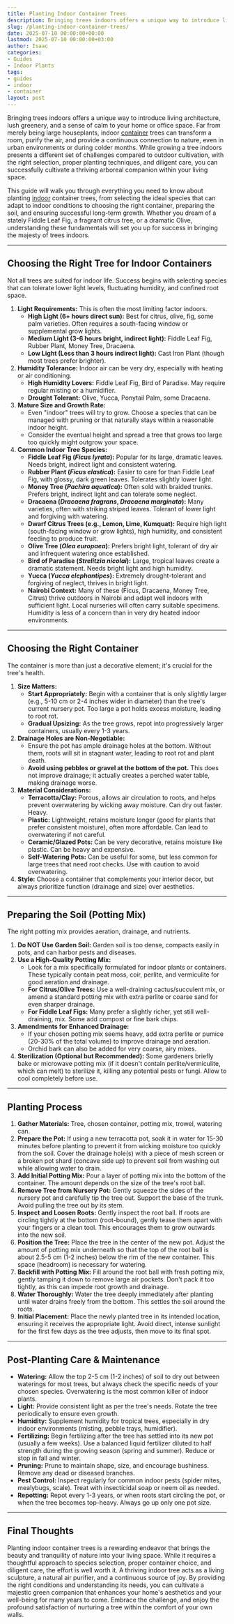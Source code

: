 ```yaml
---
title: Planting Indoor Container Trees
description: Bringing trees indoors offers a unique way to introduce living architecture, lush greenery, and a sense of calm to your home or office space.
slug: /planting-indoor-container-trees/
date: 2025-07-10 00:00:00+00:00
lastmod: 2025-07-10 00:00:00+03:00
author: Isaac
categories:
- Guides
- Indoor Plants
tags:
- guides
- indoor
- container
layout: post
---
```

Bringing trees indoors offers a unique way to introduce living architecture, lush greenery, and a sense of calm to your home or office space. Far from merely being large houseplants, indoor [container](https://pestpolicy.com/10-trees-to-grow-in-containers/) trees can transform a room, purify the air, and provide a continuous connection to nature, even in urban environments or during colder months. While growing a tree indoors presents a different set of challenges compared to outdoor cultivation, with the right selection, proper planting techniques, and diligent care, you can successfully cultivate a thriving arboreal companion within your living space.

This guide will walk you through everything you need to know about planting [indoor](https://pestpolicy.com/best-indoor-flea-killer/) container trees, from selecting the ideal species that can adapt to indoor conditions to choosing the right container, preparing the soil, and ensuring successful long-term growth. Whether you dream of a stately Fiddle Leaf Fig, a fragrant citrus tree, or a dramatic Olive, understanding these fundamentals will set you up for success in bringing the majesty of trees indoors.

---

## Choosing the Right Tree for Indoor Containers

Not all trees are suited for indoor life. Success begins with selecting species that can tolerate lower light levels, fluctuating humidity, and confined root space.

1.  **Light Requirements:** This is often the most limiting factor indoors.
    * **High Light (6+ hours direct sun):** Best for citrus, olive, fig, some palm varieties. Often requires a south-facing window or supplemental grow lights.
    * **Medium Light (3-6 hours bright, indirect light):** Fiddle Leaf Fig, Rubber Plant, Money Tree, Dracaena.
    * **Low Light (Less than 3 hours indirect light):** Cast Iron Plant (though most trees prefer brighter).
2.  **Humidity Tolerance:** Indoor air can be very dry, especially with heating or air conditioning.
    * **High Humidity Lovers:** Fiddle Leaf Fig, Bird of Paradise. May require regular misting or a humidifier.
    * **Drought Tolerant:** Olive, Yucca, Ponytail Palm, some Dracaena.
3.  **Mature Size and Growth Rate:**
    * Even "indoor" trees will try to grow. Choose a species that can be managed with pruning or that naturally stays within a reasonable indoor height.
    * Consider the eventual height and spread  a tree that grows too large too quickly might outgrow your space.
4.  **Common Indoor Tree Species:**
    * **Fiddle Leaf Fig (*Ficus lyrata*):** Popular for its large, dramatic leaves. Needs bright, indirect light and consistent watering.
    * **Rubber Plant (*Ficus elastica*):** Easier to care for than Fiddle Leaf Fig, with glossy, dark green leaves. Tolerates slightly lower light.
    * **Money Tree (*Pachira aquatica*):** Often sold with braided trunks. Prefers bright, indirect light and can tolerate some neglect.
    * **Dracaena (*Dracaena fragrans*, *Dracaena marginata*):** Many varieties, often with striking striped leaves. Tolerant of lower light and forgiving with watering.
    * **Dwarf Citrus Trees (e.g., Lemon, Lime, Kumquat):** Require high light (south-facing window or grow lights), high humidity, and consistent feeding to produce fruit.
    * **Olive Tree (*Olea europaea*):** Prefers bright light, tolerant of dry air and infrequent watering once established.
    * **Bird of Paradise (*Strelitzia nicolai*):** Large, tropical leaves create a dramatic statement. Needs bright light and high humidity.
    * **Yucca (*Yucca elephantipes*):** Extremely drought-tolerant and forgiving of neglect, thrives in bright light.
    * **Nairobi Context:** Many of these (Ficus, Dracaena, Money Tree, Citrus) thrive outdoors in Nairobi and adapt well indoors with sufficient light. Local nurseries will often carry suitable specimens. Humidity is less of a concern than in very dry heated indoor environments.

---

## Choosing the Right Container

The container is more than just a decorative element; it's crucial for the tree's health.

1.  **Size Matters:**
    * **Start Appropriately:** Begin with a container that is only slightly larger (e.g., 5-10 cm or 2-4 inches wider in diameter) than the tree's current nursery pot. Too large a pot holds excess moisture, leading to root rot.
    * **Gradual Upsizing:** As the tree grows, repot into progressively larger containers, usually every 1-3 years.
2.  **Drainage Holes are Non-Negotiable:**
    * Ensure the pot has ample drainage holes at the bottom. Without them, roots will sit in stagnant water, leading to root rot and plant death.
    * **Avoid using pebbles or gravel at the bottom of the pot.** This does not improve drainage; it actually creates a perched water table, making drainage worse.
3.  **Material Considerations:**
    * **Terracotta/Clay:** Porous, allows air circulation to roots, and helps prevent overwatering by wicking away moisture. Can dry out faster. Heavy.
    * **Plastic:** Lightweight, retains moisture longer (good for plants that prefer consistent moisture), often more affordable. Can lead to overwatering if not careful.
    * **Ceramic/Glazed Pots:** Can be very decorative, retains moisture like plastic. Can be heavy and expensive.
    * **Self-Watering Pots:** Can be useful for some, but less common for large trees that need root checks. Use with caution to avoid overwatering.
4.  **Style:** Choose a container that complements your interior decor, but always prioritize function (drainage and size) over aesthetics.

---

## Preparing the Soil (Potting Mix)

The right potting mix provides aeration, drainage, and nutrients.

1.  **Do NOT Use Garden Soil:** Garden soil is too dense, compacts easily in pots, and can harbor pests and diseases.
2.  **Use a High-Quality Potting Mix:**
    * Look for a mix specifically formulated for indoor plants or containers. These typically contain peat moss, coir, perlite, and vermiculite for good aeration and drainage.
    * **For Citrus/Olive Trees:** Use a well-draining cactus/succulent mix, or amend a standard potting mix with extra perlite or coarse sand for even sharper drainage.
    * **For Fiddle Leaf Figs:** Many prefer a slightly richer, yet still well-draining, mix. Some add compost or fine bark chips.
3.  **Amendments for Enhanced Drainage:**
    * If your chosen potting mix seems heavy, add extra perlite or pumice (20-30% of the total volume) to improve drainage and aeration.
    * Orchid bark can also be added for very coarse, airy mixes.
4.  **Sterilization (Optional but Recommended):** Some gardeners briefly bake or microwave potting mix (if it doesn't contain perlite/vermiculite, which can melt) to sterilize it, killing any potential pests or fungi. Allow to cool completely before use.

---

## Planting Process

1.  **Gather Materials:** Tree, chosen container, potting mix, trowel, watering can.
2.  **Prepare the Pot:** If using a new terracotta pot, soak it in water for 15-30 minutes before planting to prevent it from wicking moisture too quickly from the soil. Cover the drainage hole(s) with a piece of mesh screen or a broken pot shard (concave side up) to prevent soil from washing out while allowing water to drain.
3.  **Add Initial Potting Mix:** Pour a layer of potting mix into the bottom of the container. The amount depends on the size of the tree's root ball.
4.  **Remove Tree from Nursery Pot:** Gently squeeze the sides of the nursery pot and carefully tip the tree out. Support the base of the trunk. Avoid pulling the tree out by its stem.
5.  **Inspect and Loosen Roots:** Gently inspect the root ball. If roots are circling tightly at the bottom (root-bound), gently tease them apart with your fingers or a clean tool. This encourages them to grow outwards into the new soil.
6.  **Position the Tree:** Place the tree in the center of the new pot. Adjust the amount of potting mix underneath so that the top of the root ball is about 2.5-5 cm (1-2 inches) below the rim of the new container. This space (headroom) is necessary for watering.
7.  **Backfill with Potting Mix:** Fill around the root ball with fresh potting mix, gently tamping it down to remove large air pockets. Don't pack it too tightly, as this can impede root growth and drainage.
8.  **Water Thoroughly:** Water the tree deeply immediately after planting until water drains freely from the bottom. This settles the soil around the roots.
9.  **Initial Placement:** Place the newly planted tree in its intended location, ensuring it receives the appropriate light. Avoid direct, intense sunlight for the first few days as the tree adjusts, then move to its final spot.

---

## Post-Planting Care & Maintenance

* **Watering:** Allow the top 2-5 cm (1-2 inches) of soil to dry out between waterings for most trees, but always check the specific needs of your chosen species. Overwatering is the most common killer of indoor plants.
* **Light:** Provide consistent light as per the tree's needs. Rotate the tree periodically to ensure even growth.
* **Humidity:** Supplement humidity for tropical trees, especially in dry indoor environments (misting, pebble trays, humidifier).
* **Fertilizing:** Begin fertilizing after the tree has settled into its new pot (usually a few weeks). Use a balanced liquid fertilizer diluted to half strength during the growing season (spring and summer). Reduce or stop in fall and winter.
* **Pruning:** Prune to maintain shape, size, and encourage bushiness. Remove any dead or diseased branches.
* **Pest Control:** Inspect regularly for common indoor pests (spider mites, mealybugs, scale). Treat with insecticidal soap or neem oil as needed.
* **Repotting:** Repot every 1-3 years, or when roots start circling the pot, or when the tree becomes top-heavy. Always go up only one pot size.

---

## Final Thoughts

Planting indoor container trees is a rewarding endeavor that brings the beauty and tranquility of nature into your living space. While it requires a thoughtful approach to species selection, proper container choice, and diligent care, the effort is well worth it. A thriving indoor tree acts as a living sculpture, a natural air purifier, and a continuous source of joy. By providing the right conditions and understanding its needs, you can cultivate a majestic green companion that enhances your home's aesthetics and your well-being for many years to come. Embrace the challenge, and enjoy the profound satisfaction of nurturing a tree within the comfort of your own walls.
